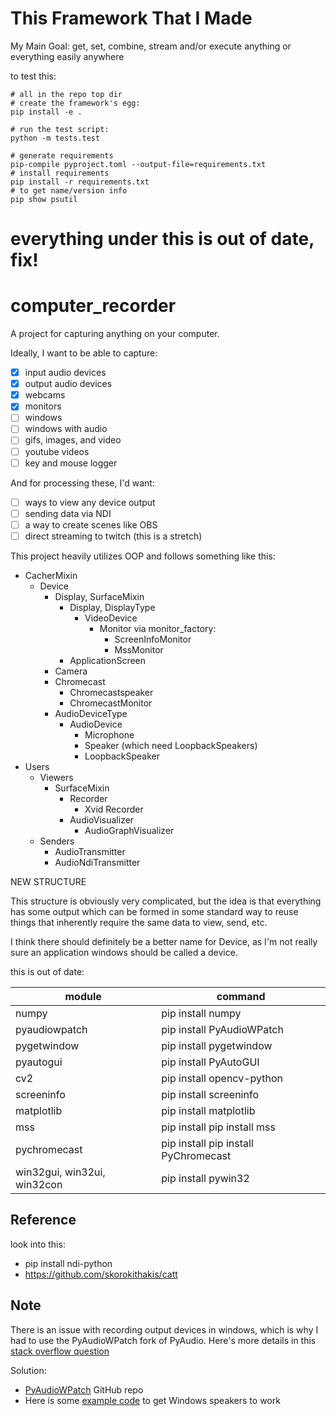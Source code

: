 # This Framework That I Made

My Main Goal: get, set, combine, stream and/or execute anything or everything easily anywhere

to test this:

```
# all in the repo top dir
# create the framework's egg:
pip install -e .

# run the test script:
python -m tests.test

# generate requirements
pip-compile pyproject.toml --output-file=requirements.txt
# install requirements
pip install -r requirements.txt
# to get name/version info
pip show psutil
```

# everything under this is out of date, fix!

# computer_recorder

A project for capturing anything on your computer.

Ideally, I want to be able to capture:
 - [X] input audio devices
 - [X] output audio devices
 - [X] webcams
 - [X] monitors
 - [ ] windows
 - [ ] windows with audio
 - [ ] gifs, images, and video
 - [ ] youtube videos
 - [ ] key and mouse logger

And for processing these, I'd want:
 - [ ] ways to view any device output
 - [ ] sending data via NDI
 - [ ] a way to create scenes like OBS
 - [ ] direct streaming to twitch (this is a stretch)

This project heavily utilizes OOP and follows something like this:

- CacherMixin
    - Device
        - Display, SurfaceMixin
            - Display, DisplayType
                - VideoDevice
                    - Monitor via monitor_factory:
                        - ScreenInfoMonitor
                        - MssMonitor
            - ApplicationScreen
       - Camera
       - Chromecast
            - Chromecastspeaker
            - ChromecastMonitor
       - AudioDeviceType
            - AudioDevice
                - Microphone
                - Speaker (which need LoopbackSpeakers)
                - LoopbackSpeaker
- Users
    - Viewers
        - SurfaceMixin
            - Recorder
                - Xvid Recorder
            - AudioVisualizer
                - AudioGraphVisualizer
    - Senders
        - AudioTransmitter
        - AudioNdiTransmitter


NEW STRUCTURE




This structure is obviously very complicated, but the idea is that everything has some 
output which can be formed in some standard way to reuse things that inherently require 
the same data to view, send, etc. 

I think there should definitely be a better name for Device, as I'm not really sure an
application windows should be called a device. 


this is out of date:

| module                      | command                              |
| --------------------------- | ------------------------------------ |
| numpy                       | pip install numpy                    |
| pyaudiowpatch               | pip install PyAudioWPatch            |
| pygetwindow                 | pip install pygetwindow              |
| pyautogui                   | pip install PyAutoGUI                |
| cv2                         | pip install opencv-python            |
| screeninfo                  | pip install screeninfo               |
| matplotlib                  | pip install matplotlib               |
| mss                         | pip install pip install mss          |
| pychromecast                | pip install pip install PyChromecast |
| win32gui, win32ui, win32con | pip install pywin32                  |


## Reference

look into this:
 - pip install ndi-python
 - https://github.com/skorokithakis/catt


## Note

There is an issue with recording output devices in windows, which is why I had to use the PyAudioWPatch fork of PyAudio. Here's more details in this [stack overflow question](https://stackoverflow.com/questions/26573556/record-speakers-output-with-pyaudio)

Solution:
 - [PyAudioWPatch](https://github.com/s0d3s/PyAudioWPatch) GitHub repo
 - Here is some [example code](https://github.com/s0d3s/PyAudioWPatch/blob/master/examples/pawp_record_wasapi_loopback.py) to get Windows speakers to work
